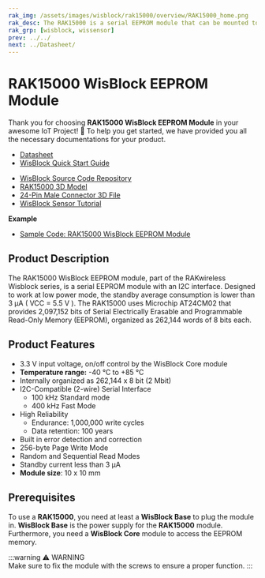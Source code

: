 ```yaml
---
rak_img: /assets/images/wisblock/rak15000/overview/RAK15000_home.png
rak_desc: The RAK15000 is a serial EEPROM module that can be mounted to slot A, B, C, or D of RAK5005-O base board. It provides 2‑Mbit (262,144 x 8) of serial EEPROM. The module uses AT24CM02 from Microchip and supports I2C standard mode or fast mode.
rak_grp: [wisblock, wissensor]
prev: ../../
next: ../Datasheet/
---
```



# RAK15000 WisBlock EEPROM Module

Thank you for choosing **RAK15000 WisBlock EEPROM Module** in your awesome IoT Project! 🎉 To help you get started, we have provided you all the necessary documentations for your product.

* [Datasheet](../Datasheet/)
* <a href="../../Quickstart/" target="_blank">WisBlock Quick Start Guide</a>
<!-- * [WisBlock Quick Start Guide](../../Quickstart/) -->
* [WisBlock Source Code Repository](https://github.com/RAKWireless/WisBlock/)
* [RAK15000 3D Model](https://downloads.rakwireless.com/3D_File/WisBlock/3D_RAK15000.stp)
* [24-Pin Male Connector 3D File](https://downloads.rakwireless.com/3D_File/Accessory/WisConnector/M24S1003K6M.stp)
* [WisBlock Sensor Tutorial](/Knowledge-Hub/Learn/WisBlock-Sensor-Tutorial/)

**Example**
<!-- temporary link -->
* [Sample Code: RAK15000 WisBlock EEPROM Module](https://github.com/RAKWireless/WisBlock/tree/master/examples)

## Product Description

The RAK15000 WisBlock EEPROM module, part of the RAKwireless Wisblock series, is a serial EEPROM module with an I2C interface. Designed to work at low power mode, the standby average consumption is lower than 3&nbsp;µA ( VCC = 5.5&nbsp;V ). The RAK15000 uses Microchip AT24CM02 that provides 2,097,152 bits of Serial Electrically Erasable and Programmable Read-Only Memory (EEPROM), organized as 262,144 words of 8 bits each.

## Product Features

* 3.3&nbsp;V input voltage, on/off control by the WisBlock Core module
* **Temperature range:** -40&nbsp;°C to +85&nbsp;°C
* Internally organized as 262,144 x 8&nbsp;bit (2&nbsp;Mbit)
* I2C-Compatible (2-wire) Serial Interface
    - 100&nbsp;kHz Standard mode
    - 400&nbsp;kHz Fast Mode
* High Reliability
    - Endurance: 1,000,000 write cycles
    - Data retention: 100 years
* Built in error detection and correction
* 256-byte Page Write Mode
* Random and Sequential Read Modes
* Standby current less than 3&nbsp;µA
* **Module size**: 10 x 10&nbsp;mm

## Prerequisites

To use a **RAK15000**, you need at least a **WisBlock Base** to plug the module in. **WisBlock Base** is the power supply for the **RAK15000** module. Furthermore, you need a **WisBlock Core** module to access the EEPROM memory.

:::warning ⚠️ WARNING    
Make sure to fix the module with the screws to ensure a proper function. 
:::